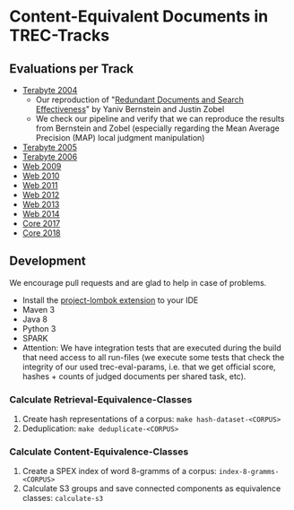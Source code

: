 # Content-Equivalent Documents in TREC-Tracks

## Evaluations per Track

* [Terabyte 2004](results/terabyte/2004/README.md)
  * Our reproduction of "[Redundant Documents and Search Effectiveness](https://dl.acm.org/citation.cfm?id=1099733)" by Yaniv Bernstein and Justin Zobel
  * We check our pipeline and verify that we can reproduce the results from Bernstein and Zobel (especially regarding the Mean Average Precision (MAP) local judgment manipulation)
* [Terabyte 2005]()
* [Terabyte 2006]()
* [Web 2009]()
* [Web 2010]()
* [Web 2011]()
* [Web 2012]()
* [Web 2013]()
* [Web 2014]()
* [Core 2017]()
* [Core 2018]()


## Development

We encourage pull requests and are glad to help in case of problems.

* Install the [project-lombok extension](https://projectlombok.org/) to your IDE
* Maven 3
* Java 8
* Python 3
* SPARK
* Attention: We have integration tests that are executed during the build that need access to all run-files (we execute some tests that check the integrity of our used trec-eval-params, i.e. that we get official score, hashes + counts of judged documents per shared task, etc).


### Calculate Retrieval-Equivalence-Classes

1. Create hash representations of a corpus: `make hash-dataset-<CORPUS>`
2. Deduplication: `make deduplicate-<CORPUS>`

### Calculate Content-Equivalence-Classes

1. Create a SPEX index of word 8-gramms of a corpus: `index-8-gramms-<CORPUS>`
2. Calculate S3 groups and save connected components as equivalence classes: `calculate-s3`

